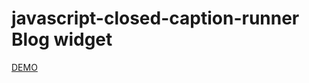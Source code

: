# javascript-closed-caption-runner Blog widget

[DEMO](https://rkdmf0000.github.io/javascript-closed-caption-runner/main/dist/)
